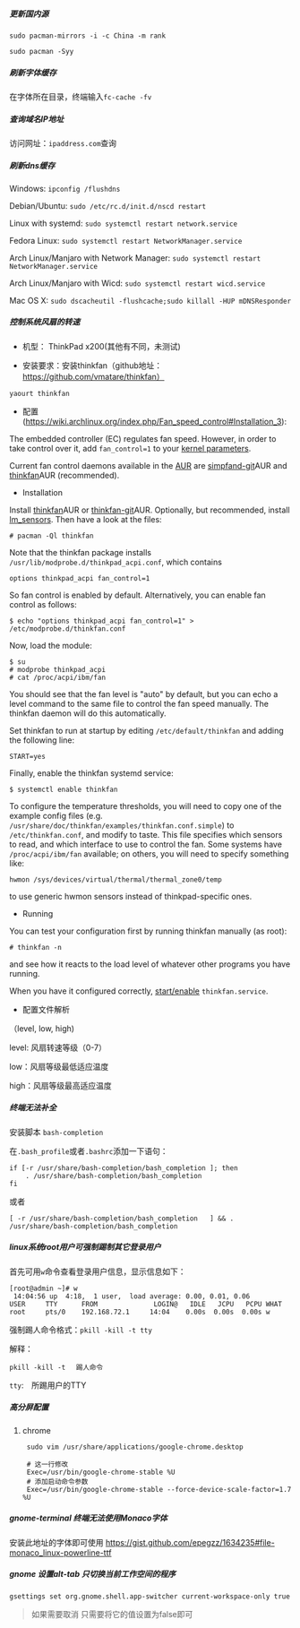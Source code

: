 ##### 更新国内源

`sudo pacman-mirrors -i -c China -m rank`

`sudo pacman -Syy`

##### 刷新字体缓存

在字体所在目录，终端输入`fc-cache -fv`

##### 查询域名IP地址

访问网址：`ipaddress.com`查询

##### 刷新dns缓存

Windows: 
`ipconfig /flushdns`

Debian/Ubuntu: 
`sudo /etc/rc.d/init.d/nscd restart`

Linux with systemd: 
`sudo systemctl restart network.service`

Fedora Linux: 
`sudo systemctl restart NetworkManager.service`

Arch Linux/Manjaro with Network Manager: 
`sudo systemctl restart NetworkManager.service`

Arch Linux/Manjaro with Wicd: 
`sudo systemctl restart wicd.service`

Mac OS X: 
`sudo dscacheutil -flushcache;sudo killall -HUP mDNSResponder`



##### 控制系统风扇的转速

- 机型： ThinkPad x200(其他有不同，未测试)

- 安装要求：安装thinkfan（github地址：https://github.com/vmatare/thinkfan）

`yaourt thinkfan`

- 配置(https://wiki.archlinux.org/index.php/Fan_speed_control#Installation_3):

The embedded controller (EC) regulates fan speed. However, in order to take control over it, add `fan_control=1` to your [kernel parameters](https://wiki.archlinux.org/index.php/Kernel_parameters).

Current fan control daemons available in the [AUR](https://wiki.archlinux.org/index.php/AUR) are [simpfand-git](https://aur.archlinux.org/packages/simpfand-git/)AUR and [thinkfan](https://aur.archlinux.org/packages/thinkfan/)AUR (recommended).

- Installation

Install [thinkfan](https://aur.archlinux.org/packages/thinkfan/)AUR or [thinkfan-git](https://aur.archlinux.org/packages/thinkfan-git/)AUR. Optionally, but recommended, install [lm_sensors](https://www.archlinux.org/packages/?name=lm_sensors). Then have a look at the files:

```
# pacman -Ql thinkfan
```

Note that the thinkfan package installs `/usr/lib/modprobe.d/thinkpad_acpi.conf`, which contains

```
options thinkpad_acpi fan_control=1
```

So fan control is enabled by default. Alternatively, you can enable fan control as follows:

```
$ echo "options thinkpad_acpi fan_control=1" > /etc/modprobe.d/thinkfan.conf
```

Now, load the module:

```
$ su
# modprobe thinkpad_acpi
# cat /proc/acpi/ibm/fan
```

You should see that the fan level is "auto" by default, but you can echo a level command to the same file to control the fan speed manually. The thinkfan daemon will do this automatically.

Set thinkfan to run at startup by editing `/etc/default/thinkfan` and adding the following line:

```
START=yes
```

Finally, enable the thinkfan systemd service:

```
$ systemctl enable thinkfan
```

To configure the temperature thresholds, you will need to copy one of the example config files (e.g. `/usr/share/doc/thinkfan/examples/thinkfan.conf.simple`) to `/etc/thinkfan.conf`, and modify to taste. This file specifies which sensors to read, and which interface to use to control the fan. Some systems have `/proc/acpi/ibm/fan` available; on others, you will need to specify something like:

```
hwmon /sys/devices/virtual/thermal/thermal_zone0/temp
```

to use generic hwmon sensors instead of thinkpad-specific ones.

- Running

You can test your configuration first by running thinkfan manually (as root):

```
# thinkfan -n
```

and see how it reacts to the load level of whatever other programs you have running.

When you have it configured correctly, [start/enable](https://wiki.archlinux.org/index.php/Start/enable) `thinkfan.service`.

- 配置文件解析

（level, low, high)

level: 风扇转速等级（0-7）

low：风扇等级最低适应温度

high：风扇等级最高适应温度



##### 终端无法补全

安装脚本 `bash-completion`

在`.bash_profile`或者`.bashrc`添加一下语句：

```shell
if [-r /usr/share/bash-completion/bash_completion ]; then
	. /usr/share/bash-completion/bash_completion
fi
```

或者

```shell
[ -r /usr/share/bash-completion/bash_completion   ] && . /usr/share/bash-completion/bash_completion
```



##### linux系统root用户可强制踢制其它登录用户

首先可用`w`命令查看登录用户信息，显示信息如下：

```shell
[root@admin ~]# w
 14:04:56 up  4:18,  1 user,  load average: 0.00, 0.01, 0.06
USER     TTY      FROM              LOGIN@   IDLE   JCPU   PCPU WHAT
root     pts/0    192.168.72.1     14:04    0.00s  0.00s  0.00s w
```


强制踢人命令格式：`pkill -kill -t tty`

解释：

`pkill -kill -t 　踢人命令`

`tty`:　所踢用户的TTY



##### 高分屏配置

1. chrome

   ```
    sudo vim /usr/share/applications/google-chrome.desktop
   ```

   ```
    # 这一行修改
    Exec=/usr/bin/google-chrome-stable %U
    # 添加启动命令参数
    Exec=/usr/bin/google-chrome-stable --force-device-scale-factor=1.7 %U
   ```

##### gnome-terminal 终端无法使用Monaco字体

安装此地址的字体即可使用 https://gist.github.com/epegzz/1634235#file-monaco_linux-powerline-ttf



##### gnome 设置alt-tab 只切换当前工作空间的程序

```
gsettings set org.gnome.shell.app-switcher current-workspace-only true
```

> 如果需要取消 只需要将它的值设置为false即可